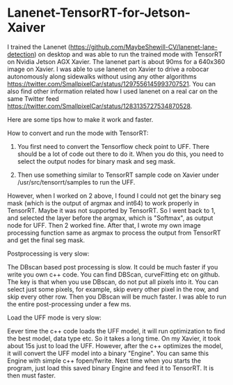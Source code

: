 # Lanenet-TensorRT-for-Jetson-Xaiver

I trained the Lanenet (https://github.com/MaybeShewill-CV/lanenet-lane-detection) on desktop and was able to run the trained mode with TensorRT on Nvidia Jetson AGX Xavier. The lanenet part is about 90ms for a 640x360 image on Xavier. I was able to use lanenet on Xavier to drive a robocar autonomously along sidewalks without using any other algorithms https://twitter.com/SmallpixelCar/status/1297556145993707521. You can also find other information related how I used lanenet on a real car on the same Twitter feed https://twitter.com/SmallpixelCar/status/1283135727534870528. 

Here are some tips how to make it work and faster. 

How to convert and run the mode with TensorRT:

  1. You first need to convert the Tensorflow check point to UFF. There should be a lot of code out there to do it. When you do this, you need to select the output nodes for binary mask and seg mask. 
  
  2. Then use something similar to TensorRT sample code on Xavier under /usr/src/tensorrt/samples to run the UFF. 
  
However, when I worked on 2 above, I found I could not get the binary seg mask (which is the output of argmax and int64) to work properly in TensorRT. Maybe it was not supported by TensorRT. So I went back to 1, and selected the layer before the argmax, which is "Softmax", as output node for UFF. Then 2 worked fine. After that, I wrote my own image processing function same as argmax to process the output from TensorRT and get the final seg mask. 

Postprocessing is very slow: 

The DBscan based post processing is slow. It could be much faster if you write you own c++ code. You can find DBScan, curveFitting etc on github. The key is that when you use DBscan, do not put all pixels into it. You can select just some pixels, for example, skip every other pixel in the row, and skip every other row. Then you DBscan will be much faster. I was able to run the entire post-processing under a few ms. 

Load the UFF mode is very slow:

Eever time the c++ code loads the UFF model, it will run optimization to find the best model, data type etc. So it takes a long time. On my Xavier, it took about 15s just to load the UFF. However, after the c++ optimizes the model, it will convert the UFF model into a binary "Engine". You can same this Engine with simple c++ fopen/fwrite. Next time when you starts the program, just load this saved binary Engine and feed it to TensorRT. It is then must faster. 








